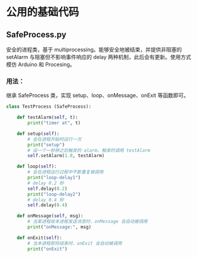 # 公用的基础代码

## SafeProcess.py

安全的进程类，基于 multiprocessing。能够安全地被结束，并提供非阻塞的 setAlarm 与阻塞但不影响事件响应的 delay 两种机制，此后会有更新。使用方式模仿 Arduino 和 Procesing。

### 用法：
继承 SafeProcess 类，实现 setup、loop、onMessage、onExit 等函数即可。
``` Python
class TestProcess (SafeProcess):

    def testAlarm(self, t):
        print("timer at", t)

    def setup(self):
        # 会在进程开始时运行一次
        print("setup")
        # 设一个一秒钟之后触发的 alarm，触发时调用 testAlarm
        self.setAlarm(1.0, testAlarm)

    def loop(self):
        # 会在进程运行过程中不断重复被调用
        print("loop-delay1")
        # delay 0.2 秒
        self.delay(0.2)
        print("loop-delay2")
        # delay 0.4 秒
        self.delay(0.4)

    def onMessage(self, msg):
        # 当某进程给本进程发送消息时，onMessage 会自动被调用
        print("onMessage:", msg)

    def onExit(self):
        # 当本进程即将结束时，onExit 会自动被调用
        print("onExit")
```
